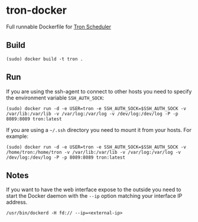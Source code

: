 # tron-docker

Full runnable Dockerfile for [Tron Scheduler](https://github.com/Yelp/Tron)

## Build

```
(sudo) docker build -t tron .
```

## Run

If you are using the ssh-agent to connect to other hosts you need to specify the environment variable `SSH_AUTH_SOCK`:

```
(sudo) docker run -d -e USER=tron -e SSH_AUTH_SOCK=$SSH_AUTH_SOCK -v /var/lib:/var/lib -v /var/log:/var/log -v /dev/log:/dev/log -P -p 8089:8089 tron:latest
```

If you are using a `~/.ssh` directory you need to mount it from your hosts. For example:

```
(sudo) docker run -d -e USER=tron -e SSH_AUTH_SOCK=$SSH_AUTH_SOCK -v /home/tron:/home/tron -v /var/lib:/var/lib -v /var/log:/var/log -v /dev/log:/dev/log -P -p 8089:8089 tron:latest
```

## Notes

If you want to have the web interface expose to the outside you need to start the Docker daemon with the `--ip` option matching your interface IP address.

```
/usr/bin/dockerd -H fd:// --ip=<external-ip>
``` 

